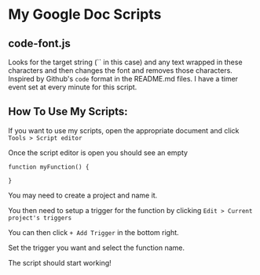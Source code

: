 # My Google Doc Scripts

## code-font.js
Looks for the target string (`` in this case) and any text wrapped in these characters and then changes the font and removes those characters.
Inspired by Github's ``` code ``` format in the README.md files.
I have a timer event set at every minute for this script.

## How To Use My Scripts:
If you want to use my scripts, open the appropriate 
document and click ```Tools > Script editor```

Once the script editor is open you should see an 
empty
```
function myFunction() {

}
```

You may need to create a project and name it.

You then need to setup a trigger for the function by 
clicking ```Edit > Current project's triggers```

You can then click ```+ Add Trigger``` in the bottom 
right.

Set the trigger you want and select the function name.

The script should start working!